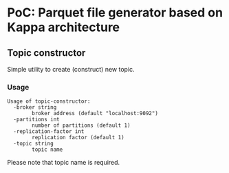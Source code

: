 # PoC: Parquet file generator based on Kappa architecture

## Topic constructor

Simple utility to create (construct) new topic.

### Usage

```
Usage of topic-constructor:
  -broker string
        broker address (default "localhost:9092")
  -partitions int
        number of partitions (default 1)
  -replication-factor int
        replication factor (default 1)
  -topic string
        topic name

```

Please note that topic name is required.
